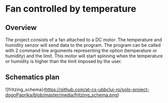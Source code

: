 # Fan controlled by temperature

## Overview

The project consists of a fan attached to a DC motor. 
The temperature and humidity senzor will send data to the program.
The program can be called with 2 command line arguments representing the option (temperature or humidity) and the limit.
This motor will start spinning when the temperature or humidity is higher than the limit imposed by the user.

## Schematics plan

![fritzing_schema}(https://github.com/at-cs-ubbcluj-ro/solo-project-dogoPaprika/blob/master/media/fritzing_schema.png)

